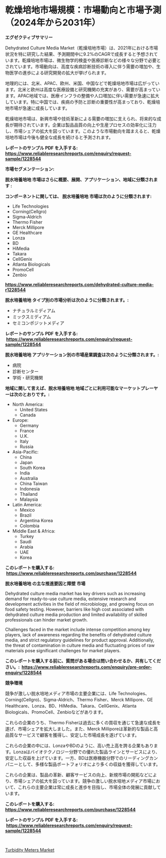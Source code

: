 <p><h1>乾燥培地市場規模：市場動向と市場予測（2024年から2031年）</h1></p><p><strong>エグゼクティブサマリー</strong></p>
<p><p>Dehydrated Culture Media Market（乾燥培地市場）は、2021年における市場状況を特に研究した結果、予測期間中に9.2%のCAGRで成長すると予想されています。乾燥培地市場は、微生物学的検査や医療診断などの様々な分野で必要とされています。市場動向は、高度な疾病診断技術の導入に伴う需要の増加や、生物医学の進歩による研究開発の拡大が挙げられます。</p><p>地理的には、北米、APAC、欧州、米国、中国などで乾燥培地市場は広がっています。北米と欧州は高度な医療設備と研究機関の充実があり、需要が高まっています。APAC地域では、医療インフラの整備や人口増加に伴い需要が急速に拡大しています。特に中国では、疾病の予防と診断の重要性が高まっており、乾燥培地市場が急速に成長しています。</p><p>乾燥培地市場は、新興市場や技術革新による需要の増加に支えられ、将来的な成長が期待されています。企業は製品品質の向上や生産プロセスの効率化に注力し、市場シェアの拡大を図っています。このような市場動向を踏まえると、乾燥培地市場は今後も健全な成長を続けると予測されます。</p></p>
<p><strong>レポートのサンプル PDF を入手する: <a href="https://www.reliableresearchreports.com/enquiry/request-sample/1228544">https://www.reliableresearchreports.com/enquiry/request-sample/1228544</a></strong></p>
<p><strong>市場セグメンテーション:</strong></p>
<p><strong> 脱水培養培地 市場はさらに概要、展開、アプリケーション、地域に分類されます :</strong></p>
<p><strong>コンポーネントに関しては、 脱水培養培地 市場は次のように分類されます: &nbsp;</strong></p>
<p><ul><li>Life Technologies</li><li>Corning(Cellgro)</li><li>Sigma-Aldrich</li><li>Thermo Fisher</li><li>Merck Millipore</li><li>GE Healthcare</li><li>Lonza</li><li>BD</li><li>HiMedia</li><li>Takara</li><li>CellGenix</li><li>Atlanta Biologicals</li><li>PromoCell</li><li>Zenbio</li></ul></p>
<p><strong><a href="https://www.reliableresearchreports.com/dehydrated-culture-media-r1228544">https://www.reliableresearchreports.com/dehydrated-culture-media-r1228544</a></strong></p>
<p><strong> 脱水培養培地 タイプ別の市場分析は次のように分類されます。:</strong></p>
<p><ul><li>ナチュラルミディアム</li><li>ミックスミディアム</li><li>セミコンポジットメディア</li></ul></p>
<p><strong>レポートのサンプル PDF を入手する: &nbsp;<a href="https://www.reliableresearchreports.com/enquiry/request-sample/1228544">https://www.reliableresearchreports.com/enquiry/request-sample/1228544</a></strong></p>
<p><strong> 脱水培養培地 アプリケーション別の市場産業調査は次のように分類されます。:</strong></p>
<p><ul><li>病院</li><li>診断センター</li><li>学術・研究機関</li></ul></p>
<p><strong>地域に関して言えば、脱水培養培地 地域ごとに利用可能なマーケットプレーヤーは次のとおりです。:</strong></p>
<p><ul>
    <li>
        North America:
        <ul>
            <li>United States</li>
            <li>Canada</li>
        </ul>
    </li>
    <li>
        Europe:
        <ul>
            <li>Germany</li>
            <li>France</li>
            <li>U.K.</li>
            <li>Italy</li>
            <li>Russia</li>
        </ul>
    </li>
    <li>
        Asia-Pacific:
        <ul>
            <li>China</li>
            <li>Japan</li>
            <li>South Korea</li>
            <li>India</li>
            <li>Australia</li>
            <li>China Taiwan</li>
            <li>Indonesia</li>
            <li>Thailand</li>
            <li>Malaysia</li>
        </ul>
    </li>
    <li>
        Latin America:
        <ul>
            <li>Mexico</li>
            <li>Brazil</li>
            <li>Argentina Korea</li>
            <li>Colombia</li>
        </ul>
    </li>
    <li>
        Middle East & Africa:
        <ul>
            <li>Turkey</li>
            <li>Saudi</li>
            <li>Arabia</li>
            <li>UAE</li>
            <li>Korea</li>
        </ul>
    </li>
    </ul></p>
<p><strong>このレポートを購入する: &nbsp;<a href="https://www.reliableresearchreports.com/purchase/1228544">https://www.reliableresearchreports.com/purchase/1228544</a></strong></p>
<p><strong>脱水培養培地 の主な推進要因と障壁 市場</strong></p>
<p><p>Dehydrated culture media market has key drivers such as increasing demand for ready-to-use culture media, extensive research and development activities in the field of microbiology, and growing focus on food safety testing. However, barriers like high cost associated with dehydrated culture media production and limited availability of skilled professionals can hinder market growth.</p><p>Challenges faced in the market include intense competition among key players, lack of awareness regarding the benefits of dehydrated culture media, and strict regulatory guidelines for product approval. Additionally, the threat of contamination in culture media and fluctuating prices of raw materials pose significant challenges for market players.</p></p>
<p><strong>このレポートを購入する前に、質問がある場合は問い合わせるか、共有してください。:&nbsp; <a href="https://www.reliableresearchreports.com/enquiry/pre-order-enquiry/1228544">https://www.reliableresearchreports.com/enquiry/pre-order-enquiry/1228544</a></strong></p>
<p><strong>競争環境</strong></p>
<p><p>競争が激しい脱水培地メディア市場の主要企業には、Life Technologies、Corning(Cellgro)、Sigma-Aldrich、Thermo Fisher、Merck Millipore、GE Healthcare、Lonza、BD、HiMedia、Takara、CellGenix、Atlanta Biologicals、PromoCell、Zenbioなどがあります。 </p><p>これらの企業のうち、Thermo Fisherは過去に多くの買収を通じて急速な成長を遂げ、市場シェアを拡大しました。また、Merck Milliporeは革新的な製品と高品質なサービスで顧客を獲得し、安定した市場成長を遂げています。 </p><p>これらの企業の中には、LonzaやBDのように、高い売上高を誇る企業もあります。Lonzaはバイオテクノロジー分野での優れた製品ラインとサービスにより、安定した収益を上げています。一方、BDは医療機器分野でのリーディングカンパニーとして、多様な製品ポートフォリオにより多くの収益を獲得しています。</p><p>これらの企業は、製品の革新、顧客サービスの向上、新規市場の開拓などにより、市場シェアの拡大を図っています。競争の激しい脱水培地メディア市場において、これらの主要企業は常に成長と進歩を目指し、市場全体の発展に貢献しています。</p></p>
<p><strong>このレポートを購入する: &nbsp; <a href="https://www.reliableresearchreports.com/purchase/1228544">https://www.reliableresearchreports.com/purchase/1228544</a></strong></p>
<p><strong>レポートのサンプル PDF を入手する: &nbsp;<a href="https://www.reliableresearchreports.com/enquiry/request-sample/1228544">https://www.reliableresearchreports.com/enquiry/request-sample/1228544</a></strong><strong></strong></p>
<p>&nbsp;</p>
<p><p><a href="https://automatic-knee-4c7.notion.site/Turbidity-Meters-Market-Size-Market-Outlook-and-Market-Forecast-2024-to-2031-52ee45209a2549f49d1df84be7941c11">Turbidity Meters Market</a></p></p>